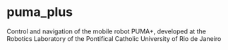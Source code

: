 # puma_plus
Control and navigation of the mobile robot PUMA+, developed at the Robotics Laboratory of the Pontifical Catholic University of Rio de Janeiro
